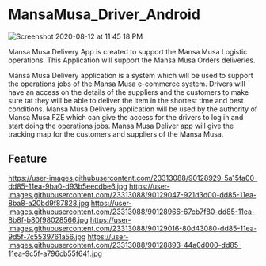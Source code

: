 # MansaMusa_Driver_Android

![Screenshot 2020-08-12 at 11 45 18 PM](https://user-images.githubusercontent.com/59743259/90051827-e7aa0900-dcf5-11ea-8209-b561e7793c0a.png)

Mansa Musa Delivery App is created to support the Mansa Musa Logistic operations. This Application will support the Mansa Musa Orders deliveries.

Mansa Musa Delivery application is a system which will be used to support the operations jobs of the Mansa Musa e-commerce system. Drivers will have an access on the details of the suppliers and the customers to make sure tat they will be able to deliver the item in the shortest time and best conditions. 
Mansa Musa Delivery application will be used by the authority of Mansa Musa FZE which can give the access for the drivers to log in and start doing the operations jobs. Mansa Musa Deliver app will give the tracking map for the customers and suppliers of the Mansa Musa.

## Feature

https://user-images.githubusercontent.com/23313088/90128929-5a15fa00-dd85-11ea-9ba0-d93b5eecdbe6.jpg
https://user-images.githubusercontent.com/23313088/90129047-921d3d00-dd85-11ea-8ba8-a20bd9f87828.jpg
https://user-images.githubusercontent.com/23313088/90128966-67cb7f80-dd85-11ea-8b8f-b80f98028566.jpg
https://user-images.githubusercontent.com/23313088/90129016-80d43080-dd85-11ea-9d5f-7c5539761a56.jpg
https://user-images.githubusercontent.com/23313088/90128893-44a0d000-dd85-11ea-9c5f-a796cb55f641.jpg
